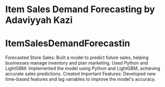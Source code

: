 # Item Sales Demand Forecasting by Adaviyyah Kazi

# ItemSalesDemandForecastin
Forecasted Store Sales: Built a model to predict future sales, helping businesses manage inventory and plan marketing. Used Python and LightGBM: Implemented the model using Python and LightGBM, achieving accurate sales predictions. Created Important Features: Developed new time-based features and lag variables to improve the model's accuracy.
